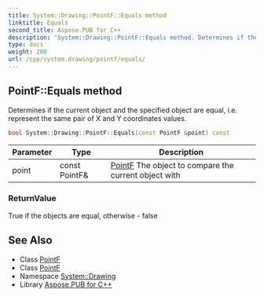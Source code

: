 ```yaml
---
title: System::Drawing::PointF::Equals method
linktitle: Equals
second_title: Aspose.PUB for C++
description: 'System::Drawing::PointF::Equals method. Determines if the current object and the specified object are equal, i.e. represent the same pair of X and Y coordinates values in C++.'
type: docs
weight: 200
url: /cpp/system.drawing/pointf/equals/
---
```

## PointF::Equals method


Determines if the current object and the specified object are equal, i.e. represent the same pair of X and Y coordinates values.

```cpp
bool System::Drawing::PointF::Equals(const PointF &point) const
```


| Parameter | Type | Description |
| --- | --- | --- |
| point | const PointF\& | [PointF](../) The object to compare the current object with |

### ReturnValue

True if the objects are equal, otherwise - false

## See Also

* Class [PointF](../)
* Class [PointF](../)
* Namespace [System::Drawing](../../)
* Library [Aspose.PUB for C++](../../../)
